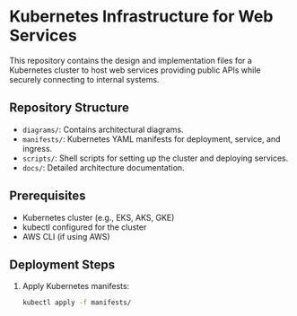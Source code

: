 # Kubernetes Infrastructure for Web Services

This repository contains the design and implementation files for a Kubernetes cluster to host web services providing public APIs while securely connecting to internal systems.

## Repository Structure
- `diagrams/`: Contains architectural diagrams.
- `manifests/`: Kubernetes YAML manifests for deployment, service, and ingress.
- `scripts/`: Shell scripts for setting up the cluster and deploying services.
- `docs/`: Detailed architecture documentation.

## Prerequisites
- Kubernetes cluster (e.g., EKS, AKS, GKE)
- kubectl configured for the cluster
- AWS CLI (if using AWS)

## Deployment Steps
1. Apply Kubernetes manifests:
   ```bash
   kubectl apply -f manifests/
